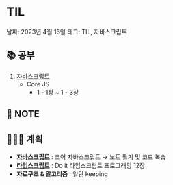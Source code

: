 # TIL

날짜: 2023년 4월 16일
태그: TIL, 자바스크립트

## 📚 공부

1. [자바스크립트](https://www.notion.so/Study-5ec41f9c011e4cec8becd44d37652964)
    - Core JS
        - 1 - 1장 ~ 1 - 3장

## 📝 **NOTE**

## 👩🏻‍💻 계획

- **[자바스크립트](https://www.notion.so/Study-5ec41f9c011e4cec8becd44d37652964)**  : 코어 자바스크립트 → 노트 필기 및 코드 복습
- **[타입스크립트](https://www.notion.so/Study-5ec41f9c011e4cec8becd44d37652964)**  : Do it 타입스크립트 프로그래밍 12장
- **자료구조 & 알고리즘** : 일단 keeping